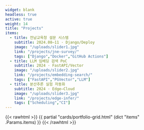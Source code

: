 ```yaml
---
widget: blank
headless: true
active: true
weight: 14
title: "Projects"
items:
  - title: 전남교육청 설문 시스템
    subtitle: 2024.08–11 · Django/Deploy
    image: "/uploads/slider1.jpg"
    link: "/projects/jne-survey/"
    tags: ["Django","Docker","GitHub Actions"]
  - title: LLM 임베딩 검색 PoC
    subtitle: 2024 · FastAPI/Vector
    image: "/uploads/slider2.jpg"
    link: "/projects/embedding-search/"
    tags: ["FastAPI","PGVector","LLM"]
  - title: 분산추론 실험 자동화
    subtitle: 2024 · Edge–Cloud
    image: "/uploads/slider3.jpg"
    link: "/projects/edge-infer/"
    tags: ["Scheduling","CI"]
---
```


{{< rawhtml >}}
{{ partial "cards/portfolio-grid.html" (dict "items" .Params.items) }}
{{< /rawhtml >}}
